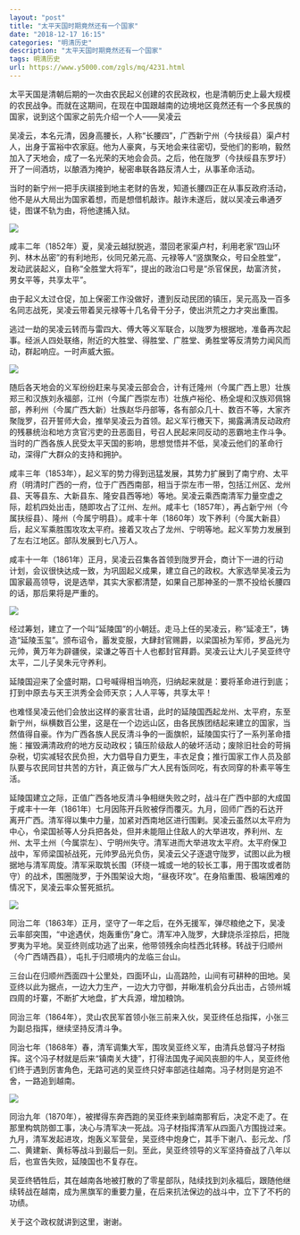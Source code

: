 ```yaml
---
layout: "post"
title: "太平天国时期竟然还有一个国家"
date: "2018-12-17 16:15"
categories: "明清历史"
description: "太平天国时期竟然还有一个国家"
tags: 明清历史
url: https://www.y5000.com/zgls/mq/4231.html
---
```






太平天国是清朝后期的一次由农民起义创建的农民政权，也是清朝历史上最大规模的农民战争。而就在这期间，在现在中国跟越南的边境地区竟然还有一个多民族的国家，说到这个国家之前先介绍一个人——吴凌云

吴凌云，本名元清，因身高腰长，人称“长腰四”，广西新宁州（今扶绥县）渠卢村人，出身于富裕中农家庭。他为人豪爽，与天地会来往密切，受他们的影响，毅然加入了天地会，成了一名光荣的天地会会员。之后，他在陇罗（今扶绥县东罗圩）开了一间酒坊，以酿酒为掩护，秘密串联各路反清人士，从事革命活动。

当时的新宁州一把手庆祺接到地主老财的告发，知道长腰四正在从事反政府活动，他不是从大局出为国家着想，而是想借机敲诈。敲诈未遂后，就以吴凌云串通歹徒，图谋不轨为由，将他逮捕入狱。

![](https://img.y5000.com/uploads/allimg/161031/8-1610311H240F5.jpg)

咸丰二年（1852年）夏，吴凌云越狱脱逃，潜回老家渠卢村，利用老家“四山环列、林木丛密”的有利地形，伙同兄弟元高、元禄等人“竖旗聚众，号曰全胜堂”，发动武装起义，自称“全胜堂大将军”，提出的政治口号是“杀官保民，劫富济贫，男女平等，共享太平”。

由于起义太过仓促，加上保密工作没做好，遭到反动民团的镇压，吴元高及一百多名同志战死，吴凌云带着吴元禄等十几名骨干分子，使出洪荒之力才突出重围。

逃过一劫的吴凌云转而与雷四大、傅大等义军联合，以陇罗为根据地，准备再次起事。经派人四处联络，附近的大胜堂、得胜堂、广胜堂、勇胜堂等反清势力闻风而动，群起响应。一时声威大振。

![](https://img.y5000.com/uploads/allimg/161031/8-1610311H251426.jpg)

随后各天地会的义军纷纷赶来与吴凌云部会合，计有迁隆州（今属广西上思）壮族郑三和汉族刘永福部，江州（今属广西崇左市）壮族卢裕伦、杨全堤和汉族邓佩锦部，养利州（今属广西大新）壮族赵华丹部等，各有部众几十、数百不等，大家齐聚陇罗，召开誓师大会，推举吴凌云为首领。起义军行檄天下，揭露满清反动政府的残暴统治和地方贪官污吏的丑恶面目，号召人民起来同反动的恶霸地主作斗争。当时的广西各族人民受太平天国的影响，思想觉悟并不低，吴凌云他们的革命行动，深得广大群众的支持和拥护。

咸丰三年（1853年），起义军的势力得到迅猛发展，其势力扩展到了南宁府、太平府（明清时广西的一府，位于广西西南部，相当于崇左市一带，包括江州区、龙州县、天等县东、大新县东、隆安县西等地）等地。吴凌云乘西南清军力量空虚之际，趁机四处出击，随即攻占了江州、左州。咸丰七（1857年），再占新宁州（今属扶绥县）、隆州（今属宁明县）。咸丰十年（1860年）攻下养利（今属大新县）后，起义军乘胜围攻攻太平府。接着又攻占了龙州、宁明等地。起义军势力发展到了左右江地区。部队发展到七八万人。

咸丰十一年（1861年）正月，吴凌云召集各首领到陇罗开会，商计下一进的行动计划，会议很快达成一致，为巩固起义成果，建立自己的政权。大家选举吴凌云为国家最高领导，说是选举，其实大家都清楚，如果自己那神圣的一票不投给长腰四的话，那后果将是严重的。

![](https://img.y5000.com/uploads/allimg/161031/8-1610311H302524.jpg)

经过筹划，建立了一个叫“延陵国”的小朝廷。走马上任的吴凌云，称“延凌王”，铸造“延陵玉玺”。颁布诏令，蓄发变服，大肆封官赐爵，以梁国祯为军师，罗品光为元帅，黄万年为辟疆侯，梁谦之等百十人也都封官拜爵。吴凌云让大儿子吴亚终守太平，二儿子吴朱元守养利。

延陵国迎来了全盛时期，口号喊得相当响亮，归纳起来就是：要将革命进行到底；打到中原去与天王洪秀全会师天京；人人平等，共享太平！

也难怪吴凌云他们会放出这样的豪言壮语，此时的延陵国西起龙州、太平府，东至新宁州，纵横数百公里，这是在一个边远山区，由各民族团结起来建立的国家，当然值得自豪。作为广西各族人民反清斗争的一面旗帜，延陵国实行了一系列革命措施：摧毁满清政府的地方反动政权；镇压阶级敌人的破坏活动；废除旧社会的苛捐杂税，切实减轻农民负担，大力倡导自力更生，丰衣足食；推行国家工作人员及部队要与农民同甘共苦的方针，真正做与广大人民有饭同吃，有衣同穿的朴素平等生活。

延陵国建立之际，正值广西各地反清斗争相继失败之时，战斗在广西中部的大成国于咸丰十一年（1861年）七月因陈开兵败被俘而覆灭。九月，回师广西的石达开离开广西。清军得以集中力量，加紧对西南地区进行围剿。吴凌云虽然以太平府为中心，令梁国祯等人分兵把各处，但并未能阻止住敌人的大举进攻，养利州、左州、太平土州（今属崇左）、宁明州失守。清军进而大举进攻太平府。太平府保卫战中，军师梁国祯战死，元帅罗品光负伤，吴凌云父子逐退守陇罗，试图以此为根据地与清军周旋。清军采取筑长围（环绕一城或一地的较长工事，用于围攻或者防守）的战术，围圈陇罗，于外围架设大炮，“昼夜环攻”。在身陷重围、极端困难的情况下，吴凌云率众誓死抵抗。

![](https://img.y5000.com/uploads/allimg/161031/8-1610311H3103c.jpg)

同治二年（1863年）正月，坚守了一年之后，在外无援军，弹尽粮绝之下，吴凌云率部突围，“中途遇伏，炮轰重伤”身亡。清军冲入陇罗，大肆烧杀淫掠后，把陇罗夷为平地。吴亚终则成功逃了出来，他带领残余向桂西北转移。转战于归顺州（今广西靖西县），屯扎于归顺境内的龙临三台山。

三台山在归顺州西面四十公里处，四面环山，山高路险，山间有可耕种的田地。吴亚终以此为据点，一边大力生产，一边大力守御，并瞅准机会分兵出击，占领州城四周的圩寨，不断扩大地盘，扩大兵源，增加粮饷。

同治三年（1864年），灵山农民军首领小张三前来入伙，吴亚终任总指挥，小张三为副总指挥，继续坚持反清斗争。

同治七年（1868年）春，清军调集大军，围攻吴亚终义军，由清兵总督冯子材指挥。这个冯子材就是后来“镇南关大捷”，打得法国鬼子闻风丧胆的牛人，吴亚终他们终于遇到厉害角色，无路可逃的吴亚终只好率部逃往越南。冯子材则是穷追不舍，一路追到越南。

![](https://img.y5000.com/uploads/allimg/161031/8-1610311H32J30.jpg)

同治九年（1870年），被撵得东奔西跑的吴亚终来到越南那宥后，决定不走了。在那里构筑防御工事，决心与清军决一死战。冯子材指挥清军从四面八方围拢过来。九月，清军发起进攻，炮轰义军营垒，吴亚终中炮身亡，其手下谢八、彭元龙、邝二、黄建新、黄标等战斗到最后一刻。至此，吴亚终领导的义军坚持奋战了八年以后，也宣告失败，延陵国也不复存在。

吴亚终牺牲后，其在越南各地被打散的了零星部队，陆续找到刘永福后，跟随他继续转战在越南，成为黑旗军的重要力量，在后来抗法保边的战斗中，立下了不朽的功绩。

关于这个政权就讲到这里，谢谢。
